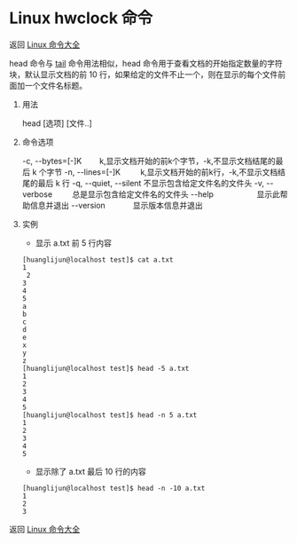 # Linux hwclock 命令

返回 [Linux 命令大全](https://ahuang007.github.com/Linux-Command)

head 命令与 [tail](https://github.com/ahuang007/Linux-Command/blob/master/tail.md) 命令用法相似，head 命令用于查看文档的开始指定数量的字符块，默认显示文档的前 10 行，如果给定的文件不止一个，则在显示的每个文件前面加一个文件名标题。

1. 用法

   head [选项] [文件..]

2. 命令选项

   -c, --bytes=[-]K 　　k,显示文档开始的前k个字节，-k,不显示文档结尾的最后 k 个字节
   -n, --lines=[-]K 　　 k,显示文档开始的前k行，-k,不显示文档结尾的最后 k 行
   -q, --quiet, --silent  不显示包含给定文件名的文件头
   -v, --verbose 　　  总是显示包含给定文件名的文件头
   --help 　　　　　 显示此帮助信息并退出
   --version 　　 　显示版本信息并退出

3. 实例

   * 显示 a.txt 前 5 行内容

   ```
   [huanglijun@localhost test]$ cat a.txt 
   1
	2
   3
   4
   5
   a
   b
   c
   d
   e
   x
   y
   z
   [huanglijun@localhost test]$ head -5 a.txt 
   1
   2
   3
   4
   5
   [huanglijun@localhost test]$ head -n 5 a.txt 
   1
   2
   3
   4
   5
   
   ```
   
   * 显示除了 a.txt 最后 10 行的内容
   
   ```
   [huanglijun@localhost test]$ head -n -10 a.txt 
   1
   2
   3
   ```

返回 [Linux 命令大全](https://ahuang007.github.com/Linux-Command)
